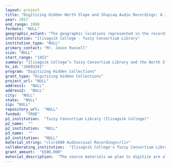 ```yaml
--- 
layout: project 
title: "Digitizing Hidden North Slope and Iñupiaq Audio Recordings: A Joint Partnership between Iḷisaġvik College and the Iñupiat History, Language, and Culture Department"
year: 2017
end_range: 1998
formats: "NULL"
geographic_extant: "The geographic locations represented in the recordings we plan to digitize include the eight Native Iñupiaq villages on the North Slope: Barrow, Anaktuvuk Pass, Nuiqsut, Wainwright, Atqasuk, Kaktovik, Point Lay, and Point Hope. The North Slope Borough comprises 89,000 square miles in the uppermost arctic region of Alaska."
institution: "Ilisagvik College - Tuzzy Consortium Library"
institution_type: "NULL"
primary_contact: "Mr. Jason Russell"
size: "NULL"
start_range: "1952"
summary: "Iḷisaġvik College’s Tuzzy Consortium Library and the North Slope Borough’s Iñupiat History, Language, and Culture (IHLC) Department have partnered on this project in order to digitize, transcribe, and translate over 1,600 hours of recordings from the 20th century. The majority of the recordings are in Iñupiaq, which is classified as a threatened language by EGIDS (Expanded Graded Intergenerational Disruption Scale). The source materials we will digitize through this project are a mixture of audiocassette tapes, VHS tapes, and Umatic tapes. The materials are all from the arctic North Slope area of Alaska, which is the northernmost region in Alaska. With the conclusion of our project, the digitized recordings will be readily accessible to researchers, and be critical for any scholar researching Iñupiaq history and language and/or the history of the North Slope, including undergraduate and graduate students in the University of Alaska’s Alaska Native Studies program."
hc_id: "26893261"
program: "Digitizing Hidden Collections"
grant_type: "Digitizing Hidden Collections"
project_url: "NULL"
address1:  "NULL"
address2:  "NULL"
city:  "NULL"
state:  "NULL"
zip: "NULL"
repository_url:  "NULL"
funded:  "TRUE"
p1_institution:  "Tuzzy Consortium Library (Ilisagvik College)"
p2_name:  ""
p2_institution:  "NULL"
p3_name:  ""
p3_institution:  "NULL"
material_string: "<li>1600 Audiovisual Recordings</li>"
collaborating_institution:  "Iḷisaġvik College's Tuzzy Consortium Library; Iñupiaq History, Language, and Culture (IHLC) Department at the North Slope Borough"
grant_amount:  "$500,000"
material_description:  "The source materials we plan to digitize are all recordings by North Slope people. Large portions of the recordings are in the Iñupiaq language (approximately 65%). The remaining recordings are in English, but are centered on Iñupiaq and North Slope life. The subject matter of the recordings includes the biannual subsistence bowhead whale harvest; the annual spring festival of Piuraaġiaqta; the annual whale harvest celebration of Nalukatuq; the biennial messenger feast of Kivgiq; hunting tales about tuttu (caribou), ugruk (bearded seal), aiviq (walrus), and natchiq (ringed seals); stories from Iñupiat elders; and tales of daily life on the North Slope. Many of these recordings have not been played for years due to their current fragile state, but all of the recordings are North Slope-focused. The recordings we plan to digitize originate from a variety of sources, including the local radio station (KBRW) and interviews conducted by various entities in the North Slope. Local organizations that appear within the recordings include the North Slope Borough, which is the governmental institution that oversees the North Slope; Arctic Slope Regional Corporation, which is the largest Native corporation on the North Slope; and other Native corporations and tribal bodies across the North Slope."
---
```

